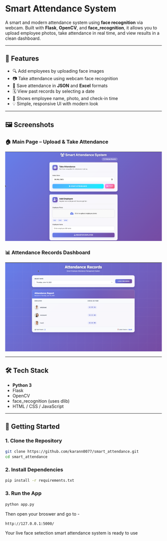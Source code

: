#  Smart Attendance System

A smart and modern attendance system using **face recognition** via webcam. Built with **Flask**, **OpenCV**, and **face_recognition**, it allows you to upload employee photos, take attendance in real time, and view results in a clean dashboard.

---

## 🧠 Features

- 🔍 Add employees by uploading face images
- 📷 Take attendance using webcam face recognition
- 🧾 Save attendance in **JSON** and **Excel** formats
- 🗓 View past records by selecting a date
- 🧑 Shows employee name, photo, and check-in time
- 💡 Simple, responsive UI with modern look

---

## 🖼 Screenshots

### 🏠 Main Page – Upload & Take Attendance  
![Main Page](demo/main_page.png)

### 📊 Attendance Records Dashboard  
![Attendance Record](demo/attendance_record.png)

---

## 🛠 Tech Stack

- **Python 3**
- Flask
- OpenCV
- face_recognition (uses dlib)
- HTML / CSS / JavaScript

---

## 🚀 Getting Started

### 1. Clone the Repository


```bash
git clone https://github.com/karann0077/smart_attendance.git
cd smart_attendance
```
### 2. Install Dependencies

```bash
pip install -r requirements.txt
```

### 3. Run the App

```bash
python app.py
```
Then open your broswer and go to - 
```bash
http://127.0.0.1:5000/
```

Your live face setection smart attendance system is ready to use 
